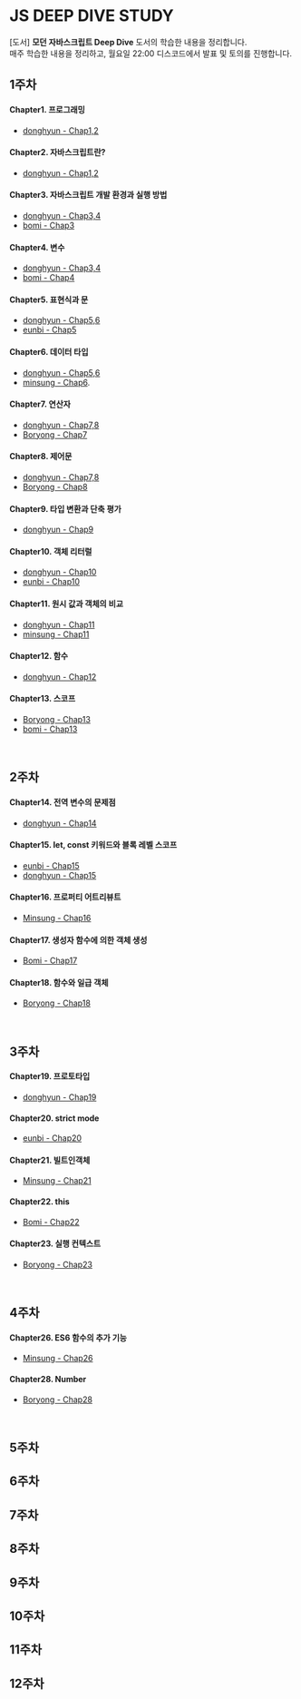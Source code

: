# JS DEEP DIVE STUDY
[도서] <strong>모던 자바스크립트 Deep Dive</strong> 도서의 학습한 내용을 정리합니다. <br />
매주 학습한 내용을 정리하고, 월요일 22:00 디스코드에서 발표 및 토의를 진행합니다.

## 1주차

#### Chapter1. 프로그래밍
- [donghyun - Chap1,2](https://cloudy-holly-961.notion.site/Chapter-1-2-b068706299d54614910e4a80676cce4a)

#### Chapter2. 자바스크립트란?
- [donghyun - Chap1,2](https://cloudy-holly-961.notion.site/Chapter-1-2-b068706299d54614910e4a80676cce4a)

#### Chapter3. 자바스크립트 개발 환경과 실행 방법
- [donghyun - Chap3,4](https://cloudy-holly-961.notion.site/Chapter-3-4-19485bb1693b4393bfa8f6c5a4f91c67)
- [bomi - Chap3](https://github.com/kwonET/FEDeepDive?tab=readme-ov-file#chapter3-%EC%9E%90%EB%B0%94%EC%8A%A4%ED%81%AC%EB%A6%BD%ED%8A%B8-%EA%B0%9C%EB%B0%9C-%ED%99%98%EA%B2%BD%EA%B3%BC-%EC%8B%A4%ED%96%89-%EB%B0%A9%EB%B2%95)

#### Chapter4. 변수
- [donghyun - Chap3,4](https://cloudy-holly-961.notion.site/Chapter-3-4-19485bb1693b4393bfa8f6c5a4f91c67)
- [bomi - Chap4](https://github.com/kwonET/FEDeepDive?tab=readme-ov-file#chapter4-%EB%B3%80%EC%88%98)

#### Chapter5. 표현식과 문
- [donghyun - Chap5,6](https://cloudy-holly-961.notion.site/Chapter-5-6-a247155dbf1e40949a1a3a5ea7b8ac1b)
- [eunbi - Chap5](https://tungsten-walkover-3bb.notion.site/Chapter-05-10a1fad468cc8080a5d8dce6d03385f9?pvs=4)
  
#### Chapter6. 데이터 타입
- [donghyun - Chap5,6](https://cloudy-holly-961.notion.site/Chapter-5-6-a247155dbf1e40949a1a3a5ea7b8ac1b)
- [minsung - Chap6](https://blush-star-c24.notion.site/6-320420f383d84b0ea1b517d40ddf8fc4?pvs=4).

#### Chapter7. 연산자
- [donghyun - Chap7,8](https://cloudy-holly-961.notion.site/Chapter-7-8-5e96778487ac48c3b824ca9c45ee391d)
- [Boryong - Chap7](https://thin-brisket-ae4.notion.site/7-764753d12baa436791fcc3fdf3edd24f?pvs=4)

#### Chapter8. 제어문
- [donghyun - Chap7,8](https://cloudy-holly-961.notion.site/Chapter-7-8-5e96778487ac48c3b824ca9c45ee391d)
- [Boryong - Chap8](https://thin-brisket-ae4.notion.site/8-215508472b564702911af1e222af6da3?pvs=4)

#### Chapter9. 타입 변환과 단축 평가
- [donghyun - Chap9](https://cloudy-holly-961.notion.site/Chapter-09-b0da7f2126e04e9781d014a61010df53?pvs=74)

#### Chapter10. 객체 리터럴
- [donghyun - Chap10](https://cloudy-holly-961.notion.site/Chapter-10-101f8947b07d80c492f4e663b7b33230)
- [eunbi - Chap10](https://tungsten-walkover-3bb.notion.site/Chapter-10-10a1fad468cc80e5980ff71c7b34251d?pvs=4)

#### Chapter11. 원시 값과 객체의 비교
- [donghyun - Chap11](https://cloudy-holly-961.notion.site/Chapter11-102f8947b07d80f88db6dd6009c0626b)
- [minsung - Chap11](https://blush-star-c24.notion.site/11-109d60de1d3f80e2a2c0f1cf8421b684?pvs=4)

#### Chapter12. 함수
- [donghyun - Chap12](https://cloudy-holly-961.notion.site/Chapter-12-105f8947b07d808e8894f9f31e8d1fa4?pvs=74)

#### Chapter13. 스코프
- [Boryong - Chap13](https://thin-brisket-ae4.notion.site/13-91890b7245ea4f5bb638be7c9f81c21b?pvs=4)
- [bomi - Chap13](https://github.com/kwonET/FEDeepDive?tab=readme-ov-file#chapter13-%EC%8A%A4%EC%BD%94%ED%94%84)

<br/>

## 2주차
#### Chapter14. 전역 변수의 문제점
- [donghyun - Chap14](https://cloudy-holly-961.notion.site/Chapter-14-10cf8947b07d808289efd3d5205b0225)
#### Chapter15. let, const 키워드와 블록 레벨 스코프
- [eunbi - Chap15](https://tungsten-walkover-3bb.notion.site/Chapter-15-let-const-1111fad468cc801ea6f7c04200fb3cca?pvs=4)
- [donghyun - Chap15](https://cloudy-holly-961.notion.site/Chapter15-111f8947b07d8079b742e459a25bdbc8)
#### Chapter16. 프로퍼티 어트리뷰트
- [Minsung - Chap16](https://blush-star-c24.notion.site/16-110d60de1d3f8015b19ac10a6fcc899b?pvs=4)
#### Chapter17. 생성자 함수에 의한 객체 생성
- [Bomi - Chap17](https://github.com/kwonET/FEDeepDive?tab=readme-ov-file#chapter17-%EC%83%9D%EC%84%B1%EC%9E%90-%ED%95%A8%EC%88%98%EC%97%90-%EC%9D%98%ED%95%9C-%EA%B0%9D%EC%B2%B4-%EC%83%9D%EC%84%B1)
#### Chapter18. 함수와 일급 객체
- [Boryong - Chap18](https://thin-brisket-ae4.notion.site/18-10c1725a42fe8051af02dad4a5ed0494?pvs=4)

<br/>

## 3주차
#### Chapter19. 프로토타입
- [donghyun - Chap19](https://cloudy-holly-961.notion.site/Chapter19-114f8947b07d80ed89dedc107223ac39?pvs=74)
#### Chapter20. strict mode
- [eunbi - Chap20](https://tungsten-walkover-3bb.notion.site/Chapter-20-strict-mode-11f1fad468cc802ba966c9b26646b742?pvs=4)
#### Chapter21. 빌트인객체
- [Minsung - Chap21](https://blush-star-c24.notion.site/21-117d60de1d3f80ab81bfde5a5338df1c?pvs=4)
#### Chapter22. this
- [Bomi - Chap22](https://github.com/kwonET/FEDeepDive?tab=readme-ov-file#chapter22-this)
#### Chapter23. 실행 컨텍스트
- [Boryong - Chap23](https://thin-brisket-ae4.notion.site/23-1121725a42fe8082b0b3f039423e025e?pvs=4)

<br/>

## 4주차
#### Chapter26. ES6 함수의 추가 기능
- [Minsung - Chap26](https://blush-star-c24.notion.site/26-ES6-118d60de1d3f80268bdfc9f8ac7f3e4b?pvs=4)
#### Chapter28. Number
- [Boryong - Chap28](https://thin-brisket-ae4.notion.site/28-Number-11d1725a42fe8041a0ddfe6928f768c4?pvs=4)


<br/>

## 5주차

## 6주차

## 7주차

## 8주차

## 9주차

## 10주차

## 11주차

## 12주차
